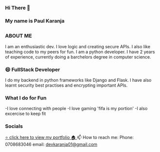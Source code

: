 ### Hi There 👋 

### My name is Paul Karanja<h2>


### ABOUT ME 
I am an enthusiastic dev. I love logic and creating secure APIs. I also like teaching code to my peers for fun. I am a python developer.
I have 2 years of experience, currently doing a barchelors degree in computer science.

### 😄 FullStack Developer
I do my backend in python frameworks like Django and Flask. I have also learnt security best practises and encrypting important APIs.

### What I do for Fun
-I love connecting with people
-I love gaming 'fifa is my portion'
-I also excercise to keep fit

### Socials
<a href="https://paulkaranja.netlify.app/">  ⭐️ click here to view my portfolio 🏠 </a>
📫 How to reach me: Phone: 0708683046
                    email: devkaranja01@gmail.com
